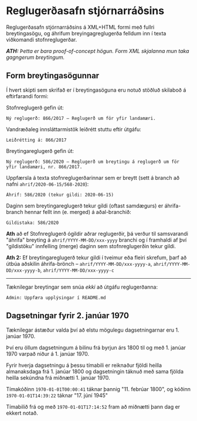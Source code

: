# Reglugerðasafn stjórnarráðsins

Reglugerðasafn stjórnarráðsins á XML+HTML formi með fullri breytingasögu, og
áhrifum breyingagreglugerða felldum inn í texta viðkomandi stofnreglugerðar.

_**ATH:** Þetta er bara proof-of-concept högun. Form XML skjalanna mun taka gagngerum breytingum._

## Form breytingasögunnar

Í hvert skipti sem skrifað er í breytingasöguna eru notuð stöðluð skilaboð á
eftirfarandi formi:

Stofnreglugerð gefin út:

    Ný reglugerð: 866/2017 – Reglugerð um för yfir landamæri.

Vandræðaleg innsláttarmistök leiðrétt stuttu eftir útgáfu:

    Leiðrétting á: 866/2017

Breytingareglugerð gefin út:

    Ný reglugerð: 586/2020 – Reglugerð um breytingu á reglugerð um för yfir landamæri, nr. 866/2017.

Uppfærsla á texta stofnreglugerðarinnar sem er breytt (sett á branch að nafni
`ahrif/2020-06-15/568-2020`):

    Áhrif: 586/2020 (tekur gildi: 2020-06-15)

Daginn sem breytingareglugerð tekur gildi (oftast samdægurs) er áhrifa-branch
hennar fellt inn (e. merged) á aðal-branchið:

    Gildistaka: 586/2020

**Ath** að ef Stofnreglugerð ógildir aðrar reglugerðir, þá verður til
samsvarandi "áhrifa" breyting á `ahrif/YYYY-MM-DD/xxx-yyyy` branchi og í
framhaldi af því "gildistöku" innfelling (merge) daginn sem stofnreglugerðin
tekur gildi.

**Ath 2:** Ef breytingareglugerð tekur gildi í tveimur eða fleiri skrefum,
þarf að útbúa aðskilin áhrifa-brönch – `ahrif/YYYY-MM-DD/xxx-yyyy-a`,
`ahrif/YYYY-MM-DD/xxx-yyyy-b`, `ahrif/YYYY-MM-DD/xxx-yyyy-c`

---

Tæknilegar breytingar sem snúa _ekki_ að útgáfu reglugerðanna:

    Admin: Uppfæra upplýsingar í README.md

## Dagsetningar fyrir 2. janúar 1970

Tæknilegar ástæður valda því að elstu mögulegu dagsetningarnar eru 1.
janúar 1970.

Því eru öllum dagsetningum á bilinu frá byrjun árs 1800 til og með 1. janúar
1970 varpað niður á 1. janúar 1970.

Fyrir hverja dagsetningu á þessu tímabili er reiknaður fjöldi heilla
almanaksdaga frá 1. janúar 1800 og dagsetningin táknuð með sama fjölda heilla
sekúndna frá miðnætti 1. janúar 1970.

Tímakóðinn `1970-01-01T00:00:41` táknar þannig "11. febrúar 1800", og kóðinn
`1970-01-01T14:39:22` táknar "17. júní 1945"

Tímabilið frá og með `1970-01-01T17:14:52` fram að miðnætti þann dag er ekkert
notað.

